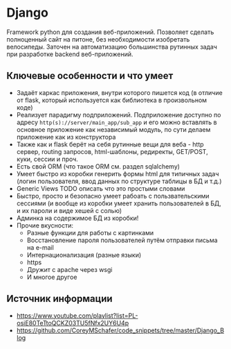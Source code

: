 # Django
Framework python для создания веб-приложений. Позволяет сделать полноценный сайт на питоне, без необходимости изобретать велосипеды. Заточен на автоматизацию большинства рутинных задач при разработке backend веб-приложений. 

## Ключевые особенности и что умеет
* Задаёт каркас приложения, внутри которого пишется код (в отличие от flask, который используется как библиотека в произвольном коде)
* Реализует парадигму подприложений. Подприложение доступно по адресу `http(s)://server/main_app/sub_app`  и его можно вставлять в основное приложение как независимый модуль, по сути делаем приложение как из конструктора
* Также как и flask берёт на себя рутинные вещи для веба - http сервер, routing запросов, html-шаблоны, редиректы, GET/POST, куки, сессии и проч.
* Есть свой ORM (что такое ORM см. раздел sqlalchemy)
* Умеет быстро из коробки генерить формы html для типичных задач (логин пользователя, ввод данных по структуре таблицы в БД и т.д.)
* Generic Views  TODO описать что это простыми словами
* Быстро, просто и безопасно умеет рабоать с пользвательскими сессиями (и вообще из коробки умеет хранить пользователей в БД, и их пароли и виде хешей с солью)
* Админка на содержимое БД из коробки!
* Прочие вкусности:
	* Разные функции для работы с картинками
	* Восстановление пароля пользователей путём отправки письма на e-mail
	* Интернационализация (разные языки)
	* https
	* Дружит с apache через wsgi
	* И многое другое

## Источник информации
* https://www.youtube.com/playlist?list=PL-osiE80TeTtoQCKZ03TU5fNfx2UY6U4p
* https://github.com/CoreyMSchafer/code_snippets/tree/master/Django_Blog